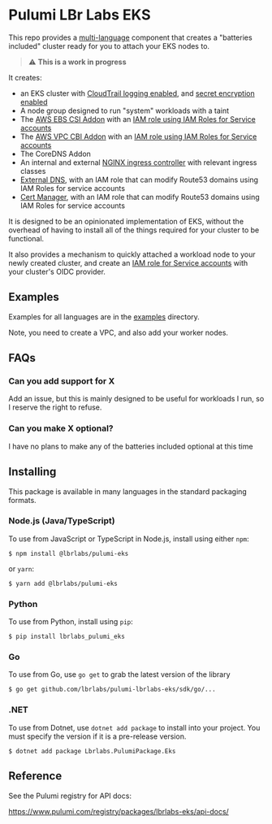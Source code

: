 # Pulumi LBr Labs EKS 

This repo provides a [multi-language](https://www.pulumi.com/blog/pulumiup-pulumi-packages-multi-language-components/) component that creates a "batteries included" cluster ready for you to attach your EKS nodes to.

> :warning: **This is a work in progress**

It creates:

- an EKS cluster with [CloudTrail logging enabled](https://docs.aws.amazon.com/eks/latest/userguide/control-plane-logs.htmleks), and [secret encryption enabled](https://docs.aws.amazon.com/eks/latest/userguide/enable-kms.html)
- A node group designed to run "system" workloads with a taint
- The [AWS EBS CSI Addon](https://docs.aws.amazon.com/eks/latest/userguide/ebs-csi.html) with an [IAM role using IAM Roles for Service accounts](https://docs.aws.amazon.com/eks/latest/userguide/iam-roles-for-service-accounts.html)
- The [AWS VPC CBI Addon](https://docs.aws.amazon.com/eks/latest/userguide/managing-vpc-cni.html) with an [IAM role using IAM Roles for Service accounts](https://docs.aws.amazon.com/eks/latest/userguide/iam-roles-for-service-accounts.html)
- The CoreDNS Addon
- An internal and external [NGINX ingress controller](https://github.com/kubernetes/ingress-nginx) with relevant ingress classes
- [External DNS](https://github.com/kubernetes-sigs/external-dns), with an IAM role that can modify Route53 domains using IAM Roles for service accounts
- [Cert Manager](https://cert-manager.io/), with an IAM role that can modify Route53 domains using IAM Roles for service accounts

It is designed to be an opinionated implementation of EKS, without the overhead of having to install all of the things required for your cluster to be functional.

It also provides a mechanism to quickly attached a workload node to your newly created cluster, and create an [IAM role for Service accounts](https://docs.aws.amazon.com/eks/latest/userguide/iam-roles-for-service-accounts.html) with your cluster's OIDC provider.

## Examples

Examples for all languages are in the [examples](examples/) directory. 

Note, you need to create a VPC, and also add your worker nodes. 

## FAQs

### Can you add support for X

Add an issue, but this is mainly designed to be useful for workloads I run, so I reserve the right to refuse.

### Can you make X optional?

I have no plans to make any of the batteries included optional at this time

## Installing

This package is available in many languages in the standard packaging formats.

### Node.js (Java/TypeScript)

To use from JavaScript or TypeScript in Node.js, install using either `npm`:

```
$ npm install @lbrlabs/pulumi-eks
```

or `yarn`:

```
$ yarn add @lbrlabs/pulumi-eks
```

### Python

To use from Python, install using `pip`:

```
$ pip install lbrlabs_pulumi_eks
```

### Go

To use from Go, use `go get` to grab the latest version of the library

```
$ go get github.com/lbrlabs/pulumi-lbrlabs-eks/sdk/go/...
```

### .NET

To use from Dotnet, use `dotnet add package` to install into your project. You must specify the version if it is a pre-release version.


```
$ dotnet add package Lbrlabs.PulumiPackage.Eks
```

## Reference

See the Pulumi registry for API docs:

https://www.pulumi.com/registry/packages/lbrlabs-eks/api-docs/